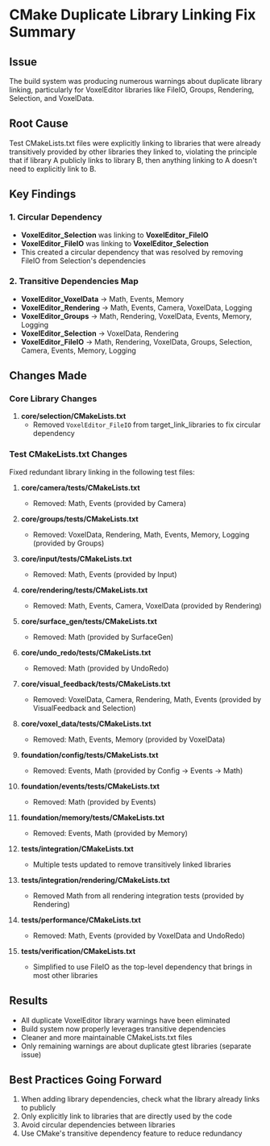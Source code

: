 # CMake Duplicate Library Linking Fix Summary

## Issue
The build system was producing numerous warnings about duplicate library linking, particularly for VoxelEditor libraries like FileIO, Groups, Rendering, Selection, and VoxelData.

## Root Cause
Test CMakeLists.txt files were explicitly linking to libraries that were already transitively provided by other libraries they linked to, violating the principle that if library A publicly links to library B, then anything linking to A doesn't need to explicitly link to B.

## Key Findings

### 1. Circular Dependency
- **VoxelEditor_Selection** was linking to **VoxelEditor_FileIO**
- **VoxelEditor_FileIO** was linking to **VoxelEditor_Selection**
- This created a circular dependency that was resolved by removing FileIO from Selection's dependencies

### 2. Transitive Dependencies Map
- **VoxelEditor_VoxelData** → Math, Events, Memory
- **VoxelEditor_Rendering** → Math, Events, Camera, VoxelData, Logging
- **VoxelEditor_Groups** → Math, Rendering, VoxelData, Events, Memory, Logging
- **VoxelEditor_Selection** → VoxelData, Rendering
- **VoxelEditor_FileIO** → Math, Rendering, VoxelData, Groups, Selection, Camera, Events, Memory, Logging

## Changes Made

### Core Library Changes
1. **core/selection/CMakeLists.txt**
   - Removed `VoxelEditor_FileIO` from target_link_libraries to fix circular dependency

### Test CMakeLists.txt Changes
Fixed redundant library linking in the following test files:

1. **core/camera/tests/CMakeLists.txt**
   - Removed: Math, Events (provided by Camera)

2. **core/groups/tests/CMakeLists.txt**
   - Removed: VoxelData, Rendering, Math, Events, Memory, Logging (provided by Groups)

3. **core/input/tests/CMakeLists.txt**
   - Removed: Math, Events (provided by Input)

4. **core/rendering/tests/CMakeLists.txt**
   - Removed: Math, Events, Camera, VoxelData (provided by Rendering)

5. **core/surface_gen/tests/CMakeLists.txt**
   - Removed: Math (provided by SurfaceGen)

6. **core/undo_redo/tests/CMakeLists.txt**
   - Removed: Math (provided by UndoRedo)

7. **core/visual_feedback/tests/CMakeLists.txt**
   - Removed: VoxelData, Camera, Rendering, Math, Events (provided by VisualFeedback and Selection)

8. **core/voxel_data/tests/CMakeLists.txt**
   - Removed: Math, Events, Memory (provided by VoxelData)

9. **foundation/config/tests/CMakeLists.txt**
   - Removed: Events, Math (provided by Config → Events → Math)

10. **foundation/events/tests/CMakeLists.txt**
    - Removed: Math (provided by Events)

11. **foundation/memory/tests/CMakeLists.txt**
    - Removed: Events, Math (provided by Memory)

12. **tests/integration/CMakeLists.txt**
    - Multiple tests updated to remove transitively linked libraries

13. **tests/integration/rendering/CMakeLists.txt**
    - Removed Math from all rendering integration tests (provided by Rendering)

14. **tests/performance/CMakeLists.txt**
    - Removed: Math, Events (provided by VoxelData and UndoRedo)

15. **tests/verification/CMakeLists.txt**
    - Simplified to use FileIO as the top-level dependency that brings in most other libraries

## Results
- All duplicate VoxelEditor library warnings have been eliminated
- Build system now properly leverages transitive dependencies
- Cleaner and more maintainable CMakeLists.txt files
- Only remaining warnings are about duplicate gtest libraries (separate issue)

## Best Practices Going Forward
1. When adding library dependencies, check what the library already links to publicly
2. Only explicitly link to libraries that are directly used by the code
3. Avoid circular dependencies between libraries
4. Use CMake's transitive dependency feature to reduce redundancy